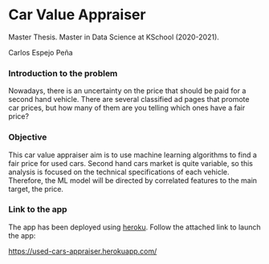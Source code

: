 # Car Value Appraiser
Master Thesis. Master in Data Science at KSchool (2020-2021).

Carlos Espejo Peña

### Introduction to the problem
Nowadays, there is an uncertainty on the price that should be paid for a second hand vehicle. There are several classified ad pages that promote car prices, but how many of them are you telling which ones have a fair price?

### Objective
This car value appraiser aim is to use machine learning algorithms to find a fair price for used cars. Second hand cars market is quite variable, so this analysis is focused on the technical specifications of each vehicle. Therefore, the ML model will be directed by correlated features to the main target, the price.

### Link to the app
The app has been deployed using [heroku](https://www.heroku.com/platform). Follow the attached link to launch the app:

https://used-cars-appraiser.herokuapp.com/